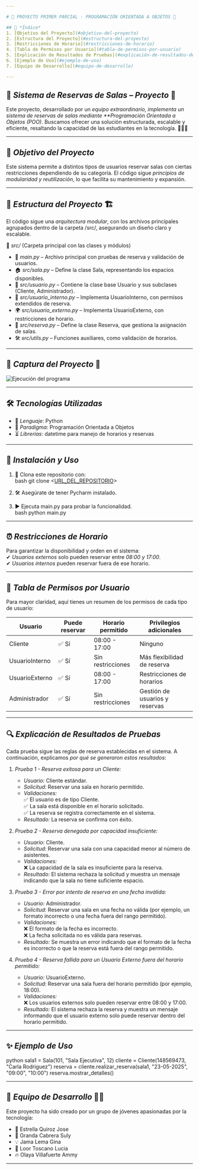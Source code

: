```yaml
---

# 💜 PROYECTO PRIMER PARCIAL - PROGRAMACIÓN ORIENTADA A OBJETOS 💜  

## 📖 *Índice*  
1. [Objetivo del Proyecto](#objetivo-del-proyecto)  
2. [Estructura del Proyecto](#estructura-del-proyecto)  
3. [Restricciones de Horario](#restricciones-de-horario)  
4. [Tabla de Permisos por Usuario](#tabla-de-permisos-por-usuario)  
5. [Explicación de Resultados de Pruebas](#explicación-de-resultados-de-pruebas)  
6. [Ejemplo de Uso](#ejemplo-de-uso)  
7. [Equipo de Desarrollo](#equipo-de-desarrollo)  

---
```


## 🌸 *Sistema de Reservas de Salas – Proyecto* 💜  
Este proyecto, desarrollado por un *equipo extraordinario, implementa un sistema de reservas de salas mediante **Programación Orientada a Objetos (POO)*. Buscamos ofrecer una solución estructurada, escalable y eficiente, resaltando la capacidad de las estudiantes en la tecnología. 👩‍💻🚀  

---

## 📌 *Objetivo del Proyecto*  
Este sistema permite a distintos tipos de usuarios reservar salas con ciertas restricciones dependiendo de su categoría. El código sigue *principios de modularidad y reutilización*, lo que facilita su mantenimiento y expansión.  

---

## 📂 *Estructura del Proyecto* 🏗  
El código sigue una *arquitectura modular*, con los archivos principales agrupados dentro de la carpeta /src/, asegurando un diseño claro y escalable.  

📂 *src/* (Carpeta principal con las clases y módulos)  
- 📄 *main.py* – Archivo principal con pruebas de reserva y validación de usuarios.  
- 🏠 *src/sala.py* – Define la clase Sala, representando los espacios disponibles.  
- 👤 *src/usuario.py* – Contiene la clase base Usuario y sus subclases (Cliente, Administrador).  
- 🏢 *src/usuario_interno.py* – Implementa UsuarioInterno, con permisos extendidos de reserva.  
- 🌍 *src/usuario_externo.py* – Implementa UsuarioExterno, con restricciones de horario.  
- 📅 *src/reserva.py* – Define la clase Reserva, que gestiona la asignación de salas.  
- 🛠 *src/utils.py* – Funciones auxiliares, como validación de horarios.  

---

## 📸 *Captura del Proyecto* 💝  
![Ejecución del programa](https://github.com/user-attachments/assets/37123a2a-1571-42f9-a42d-aa20f4350261)  

---

## 🛠 *Tecnologías Utilizadas*  
- 🐍 *Lenguaje*: Python  
- 📏 *Paradigma*: Programación Orientada a Objetos  
- ⏳ *Librerías*: datetime para manejo de horarios y reservas  

---

## 🚀 *Instalación y Uso*  
1. 🔗 Clona este repositorio con:  
   bash
   git clone <[URL_DEL_REPOSITORIO](https://github.com/lucia033011/Proyecto.git)>
     
2. 🛠 Asegúrate de tener Pycharm instalado.  
3. ▶ Ejecuta main.py para probar la funcionalidad.  
   bash
   python main.py
     

---

## ⏰ *Restricciones de Horario*  
Para garantizar la disponibilidad y orden en el sistema:  
✔ *Usuarios externos* solo pueden reservar entre *08:00 y 17:00*.  
✔ *Usuarios internos* pueden reservar fuera de ese horario.  

---

## 🔗 *Tabla de Permisos por Usuario*  

Para mayor claridad, aquí tienes un resumen de los permisos de cada tipo de usuario:  

| Usuario | Puede reservar | Horario permitido | Privilegios adicionales |
|---------|---------------|-------------------|-------------------------|
| Cliente | ✅ Sí | 08:00 - 17:00 | Ninguno |
| UsuarioInterno | ✅ Sí | Sin restricciones | Más flexibilidad de reserva |
| UsuarioExterno | ✅ Sí | 08:00 - 17:00 | Restricciones de horarios |
| Administrador | ✅ Sí | Sin restricciones | Gestión de usuarios y reservas |

---

## 🔍 *Explicación de Resultados de Pruebas*  

Cada prueba sigue las reglas de reserva establecidas en el sistema. A continuación, explicamos *por qué se generaron estos resultados*:  

1. *Prueba 1 - Reserva exitosa para un Cliente:*  
   - *Usuario:* Cliente estándar.  
   - *Solicitud:* Reservar una sala en horario permitido.  
   - *Validaciones:*  
     ✅ El usuario es de tipo Cliente.  
     ✅ La sala está disponible en el horario solicitado.  
     ✅ La reserva se registra correctamente en el sistema.  
   - *Resultado:* La reserva se confirma con éxito.  

2. *Prueba 2 - Reserva denegada por capacidad insuficiente:*  
   - *Usuario:* Cliente.  
   - *Solicitud:* Reservar una sala con una capacidad menor al número de asistentes.  
   - *Validaciones:*  
     ❌ La capacidad de la sala es insuficiente para la reserva.  
   - *Resultado:* El sistema rechaza la solicitud y muestra un mensaje indicando que la sala no tiene suficiente espacio.  

3. *Prueba 3 - Error por intento de reserva en una fecha inválida:*  
   - *Usuario:* Administrador.  
   - *Solicitud:* Reservar una sala en una fecha no válida (por ejemplo, un formato incorrecto o una fecha fuera del rango permitido).  
   - *Validaciones:*  
     ❌ El formato de la fecha es incorrecto.  
     ❌ La fecha solicitada no es válida para reservas.  
   - *Resultado:* Se muestra un error indicando que el formato de la fecha es incorrecto o que la reserva está fuera del rango permitido.  

4. *Prueba 4 - Reserva fallida para un Usuario Externo fuera del horario permitido:*  
   - *Usuario:* UsuarioExterno.  
   - *Solicitud:* Reservar una sala fuera del horario permitido (por ejemplo, 18:00).  
   - *Validaciones:*  
     ❌ Los usuarios externos solo pueden reservar entre 08:00 y 17:00.  
   - *Resultado:* El sistema rechaza la reserva y muestra un mensaje informando que el usuario externo solo puede reservar dentro del horario permitido.  

---

## ✨ *Ejemplo de Uso*  
python
sala1 = Sala(101, "Sala Ejecutiva", 12)
cliente = Cliente(148569473, "Carla Rodriguez")
reserva = cliente.realizar_reserva(sala1, "23-05-2025", "09:00", "10:00")
reserva.mostrar_detalles()
  

---

## 💜 *Equipo de Desarrollo* 👩‍💻  
Este proyecto ha sido creado por un grupo de jóvenes apasionadas por la tecnología:  

- 🌟 Estrella Quiroz Jose  
- 🚀 Granda Cabrera Suly  
- 💡 Jama Lema Gina  
- 🎯 Loor Toscano Lucia  
- 🔥 Olaya Villafuerte Ammy  

---